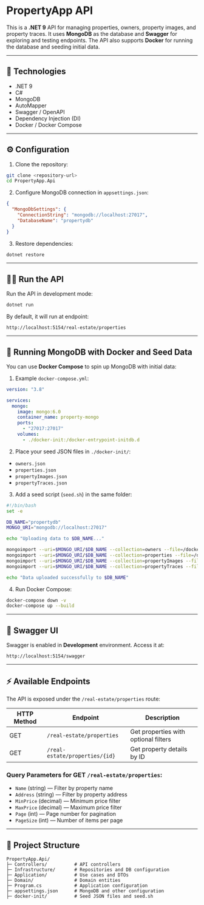 # PropertyApp API

This is a **.NET 9** API for managing properties, owners, property images, and property traces. It uses **MongoDB** as the database and **Swagger** for exploring and testing endpoints. The API also supports **Docker** for running the database and seeding initial data.

---

## 🚀 Technologies

- .NET 9
- C#
- MongoDB
- AutoMapper
- Swagger / OpenAPI
- Dependency Injection (DI)
- Docker / Docker Compose

---

## ⚙️ Configuration

1. Clone the repository:

```bash
git clone <repository-url>
cd PropertyApp.Api
```

2. Configure MongoDB connection in `appsettings.json`:

```json
{
  "MongoDbSettings": {
    "ConnectionString": "mongodb://localhost:27017",
    "DatabaseName": "propertydb"
  }
}
```

3. Restore dependencies:

```bash
dotnet restore
```

---

## 🏃‍♂️ Run the API

Run the API in development mode:

```bash
dotnet run
```

By default, it will run at endpoint:

```
http://localhost:5154/real-estate/properties
```

---

## 🐳 Running MongoDB with Docker and Seed Data

You can use **Docker Compose** to spin up MongoDB with initial data:

1. Example `docker-compose.yml`:

```yaml
version: "3.8"

services:
  mongo:
    image: mongo:6.0
    container_name: property-mongo
    ports:
      - "27017:27017"
    volumes:
      - ./docker-init:/docker-entrypoint-initdb.d
```

2. Place your seed JSON files in `./docker-init/`:

- `owners.json`
- `properties.json`
- `propertyImages.json`
- `propertyTraces.json`

3. Add a seed script (`seed.sh`) in the same folder:

```bash
#!/bin/bash
set -e

DB_NAME="propertydb"
MONGO_URI="mongodb://localhost:27017"

echo "Uploading data to $DB_NAME..."

mongoimport --uri=$MONGO_URI/$DB_NAME --collection=owners --file=/docker-entrypoint-initdb.d/owners.json --jsonArray --drop
mongoimport --uri=$MONGO_URI/$DB_NAME --collection=properties --file=/docker-entrypoint-initdb.d/properties.json --jsonArray --drop
mongoimport --uri=$MONGO_URI/$DB_NAME --collection=propertyImages --file=/docker-entrypoint-initdb.d/propertyImages.json --jsonArray --drop
mongoimport --uri=$MONGO_URI/$DB_NAME --collection=propertyTraces --file=/docker-entrypoint-initdb.d/propertyTraces.json --jsonArray --drop

echo "Data uploaded successfully to $DB_NAME"
```

4. Run Docker Compose:

```bash
docker-compose down -v
docker-compose up --build

```

---

## 📄 Swagger UI

Swagger is enabled in **Development** environment. Access it at:

```
http://localhost:5154/swagger
```

---

## ⚡ Available Endpoints

The API is exposed under the `/real-estate/properties` route:

| HTTP Method | Endpoint                       | Description                          |
| ----------- | ------------------------------ | ------------------------------------ |
| GET         | `/real-estate/properties`      | Get properties with optional filters |
| GET         | `/real-estate/properties/{id}` | Get property details by ID           |

### Query Parameters for GET `/real-estate/properties`:

- `Name` (string) — Filter by property name
- `Address` (string) — Filter by property address
- `MinPrice` (decimal) — Minimum price filter
- `MaxPrice` (decimal) — Maximum price filter
- `Page` (int) — Page number for pagination
- `PageSize` (int) — Number of items per page

---

## 🧱 Project Structure

```
PropertyApp.Api/
├─ Controllers/          # API controllers
├─ Infrastructure/       # Repositories and DB configuration
├─ Application/          # Use cases and DTOs
├─ Domain/               # Domain entities
├─ Program.cs            # Application configuration
├─ appsettings.json      # MongoDB and other configuration
├─ docker-init/          # Seed JSON files and seed.sh
```

